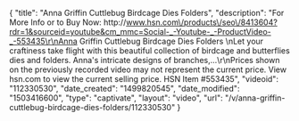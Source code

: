 {
    "title": "Anna Griffin Cuttlebug Birdcage Dies   Folders",
    "description": "For More Info or to Buy Now: http:\/\/www.hsn.com\/products\/seo\/8413604?rdr=1&sourceid=youtube&cm_mmc=Social-_-Youtube-_-ProductVideo-_-553435\r\nAnna Griffin Cuttlebug Birdcage Dies   Folders  \nLet your craftiness take flight with this beautiful collection of birdcage and butterflies dies and folders. Anna's intricate designs of branches,...\r\nPrices shown on the previously recorded video may not represent the current price.  View hsn.com to view the current selling price. HSN Item #553435",
    "videoid": "112330530",
    "date_created": "1499820545",
    "date_modified": "1503416600",
    "type": "captivate",
    "layout": "video",
    "url": "\/v\/anna-griffin-cuttlebug-birdcage-dies-folders\/112330530"
}